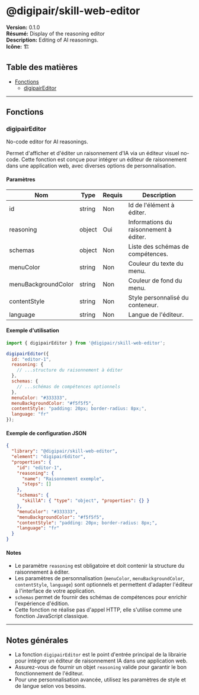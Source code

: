 # @digipair/skill-web-editor

**Version:** 0.1.0  
**Résumé:** Display of the reasoning editor  
**Description:** Editing of AI reasonings.  
**Icône:** 🏗

## Table des matières

- [Fonctions](#fonctions)
  - [digipairEditor](#digipairEditor)

---

## Fonctions

### digipairEditor

No-code editor for AI reasonings.

Permet d'afficher et d'éditer un raisonnement d'IA via un éditeur visuel no-code. Cette fonction est conçue pour intégrer un éditeur de raisonnement dans une application web, avec diverses options de personnalisation.

#### Paramètres

| Nom                   | Type    | Requis | Description                                 |
|-----------------------|---------|--------|---------------------------------------------|
| id                    | string  | Non    | Id de l'élément à éditer.                   |
| reasoning             | object  | Oui    | Informations du raisonnement à éditer.      |
| schemas               | object  | Non    | Liste des schémas de compétences.           |
| menuColor             | string  | Non    | Couleur du texte du menu.                   |
| menuBackgroundColor   | string  | Non    | Couleur de fond du menu.                    |
| contentStyle          | string  | Non    | Style personnalisé du conteneur.            |
| language              | string  | Non    | Langue de l'éditeur.                        |

#### Exemple d'utilisation

```js
import { digipairEditor } from '@digipair/skill-web-editor';

digipairEditor({
  id: "editor-1",
  reasoning: {
    // ...structure du raisonnement à éditer
  },
  schemas: {
    // ...schémas de compétences optionnels
  },
  menuColor: "#333333",
  menuBackgroundColor: "#f5f5f5",
  contentStyle: "padding: 20px; border-radius: 8px;",
  language: "fr"
});
```

#### Exemple de configuration JSON

```json
{
  "library": "@digipair/skill-web-editor",
  "element": "digipairEditor",
  "properties": {
    "id": "editor-1",
    "reasoning": {
      "name": "Raisonnement exemple",
      "steps": []
    },
    "schemas": {
      "skillA": { "type": "object", "properties": {} }
    },
    "menuColor": "#333333",
    "menuBackgroundColor": "#f5f5f5",
    "contentStyle": "padding: 20px; border-radius: 8px;",
    "language": "fr"
  }
}
```

#### Notes

- Le paramètre `reasoning` est obligatoire et doit contenir la structure du raisonnement à éditer.
- Les paramètres de personnalisation (`menuColor`, `menuBackgroundColor`, `contentStyle`, `language`) sont optionnels et permettent d'adapter l'éditeur à l'interface de votre application.
- `schemas` permet de fournir des schémas de compétences pour enrichir l'expérience d'édition.
- Cette fonction ne réalise pas d'appel HTTP, elle s'utilise comme une fonction JavaScript classique.

---

## Notes générales

- La fonction `digipairEditor` est le point d'entrée principal de la librairie pour intégrer un éditeur de raisonnement IA dans une application web.
- Assurez-vous de fournir un objet `reasoning` valide pour garantir le bon fonctionnement de l'éditeur.
- Pour une personnalisation avancée, utilisez les paramètres de style et de langue selon vos besoins.